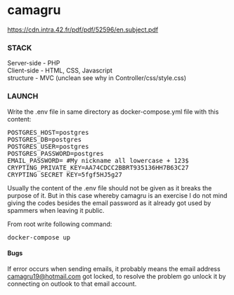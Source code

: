 # camagru
https://cdn.intra.42.fr/pdf/pdf/52596/en.subject.pdf

### STACK
Server-side - PHP<br>
Client-side - HTML, CSS, Javascript<br>
structure - MVC (unclean see why in Controller/css/style.css)

### LAUNCH

Write the .env file in same directory as docker-compose.yml file with this content:
<pre>
POSTGRES_HOST=postgres
POSTGRES_DB=postgres
POSTGRES_USER=postgres
POSTGRES_PASSWORD=postgres
EMAIL_PASSWORD= #My nickname all lowercase + 123$
CRYPTING_PRIVATE_KEY=AA74CDCC2BBRT935136HH7B63C27
CRYPTING_SECRET_KEY=5fgf5HJ5g27
</pre>
Usually the content of the .env file should not be given as it breaks the purpose of it. But in this case whereby camagru is an exercise I do not mind giving the codes besides the email password as it already got used by spammers when leaving it public.

From root write following command:
<pre>
docker-compose up
</pre>

#### Bugs

If error occurs when sending emails, it probably means the email address camagru19@hotmail.com got locked, to resolve the problem go unlock it by connecting on outlook to that email account.

